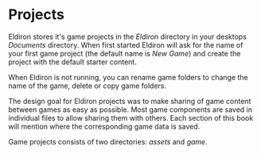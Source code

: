 # Projects

Eldiron stores it's game projects in the *Eldiron* directory in your desktops *Documents* directory. When first started Eldiron will ask for the name of your first game project (the default name is *New Game*) and create the project with the default starter content.

When Eldiron is not running, you can rename game folders to change the name of the game, delete or copy game folders.

The design goal for Eldiron projects was to make sharing of game content between games as easy as possible. Most game components are saved in individual files to allow sharing them with others. Each section of this book will mention where the corresponding game data is saved.

Game projects consists of two directories: *assets* and *game*.